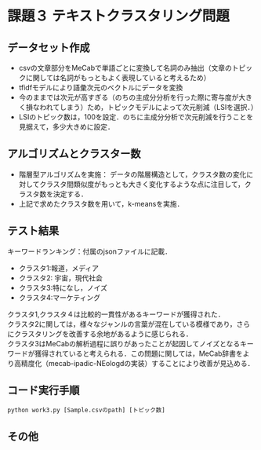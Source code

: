 # 課題３ テキストクラスタリング問題

## データセット作成
- csvの文章部分をMeCabで単語ごとに変換して名詞のみ抽出（文章のトピックに関しては名詞がもっともよく表現していると考えるため）
- tfidfモデルにより語彙次元のベクトルにデータを変換
- 今のままでは次元が高すぎる（のちの主成分分析を行った際に寄与度が大きく損なわれてしまう）ため，トピックモデルによって次元削減（LSIを選択．）
- LSIのトピック数は，100を設定．のちに主成分分析で次元削減を行うことを見据えて，多少大きめに設定．


## アルゴリズムとクラスター数
- 階層型アルゴリズムを実施： データの階層構造として，クラスタ数の変化に対してクラスタ間類似度がもっとも大きく変化するような点に注目して，クラスタ数を決定する．
- 上記で求めたクラスタ数を用いて，k-meansを実施．

## テスト結果
キーワードランキング：付属のjsonファイルに記載．
- クラスタ1:報道，メディア
- クラスタ2: 宇宙，現代社会
- クラスタ3:特になし，ノイズ
- クラスタ4:マーケティング

クラスタ1,クラスタ４は比較的一貫性があるキーワードが獲得された．  
クラスタ2に関しては，様々なジャンルの言葉が混在している模様であり，さらにクラスタリングを改善する余地があるように感じられる．  
クラスタ3はMeCabの解析過程に誤りがあったことが起因してノイズとなるキーワードが獲得されていると考えられる．この問題に関しては，MeCab辞書をより高精度化（mecab-ipadic-NEologdの実装）することにより改善が見込める．
## コード実行手順
```
python work3.py [Sample.csvのpath] [トピック数]
```
## その他
